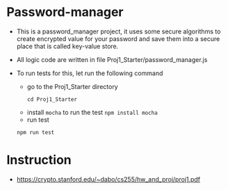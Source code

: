 # Password-manager
- This is a password_manager project, it uses some secure algorithms to create encrypted value for your password and save them into a secure place that is called key-value store.
 
- All logic code are written in file Proj1_Starter/password_manager.js
- To run tests for this, let run the following command
  + go to the Proj1_Starter directory
    ```
    cd Proj1_Starter
    ```
  + install ```mocha``` to run the test
    ```npm install mocha```
  + run test 
  ```
  npm run test
  ```
# Instruction
- https://crypto.stanford.edu/~dabo/cs255/hw_and_proj/proj1.pdf
